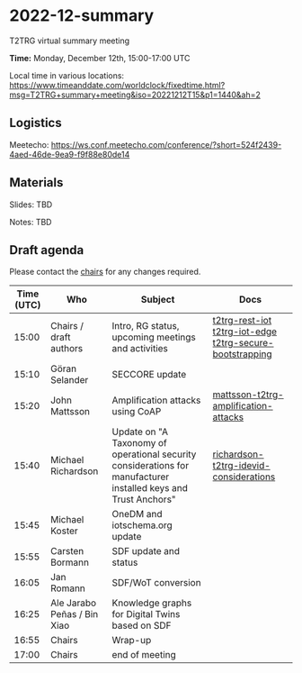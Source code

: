 # 2022-12-summary

T2TRG virtual summary meeting 

**Time:** Monday, December 12th, 15:00-17:00 UTC<br>

Local time in various locations:<br>
https://www.timeanddate.com/worldclock/fixedtime.html?msg=T2TRG+summary+meeting&iso=20221212T15&p1=1440&ah=2<br>


## Logistics

Meetecho: https://ws.conf.meetecho.com/conference/?short=524f2439-4aed-46de-9ea9-f9f88e80de14

## Materials

Slides: TBD

Notes: TBD

## Draft agenda

Please contact the [chairs][] for any changes required.

| Time (UTC) | Who                         | Subject                                                                                                         | Docs                                                                                   |
| ---------- | --------------------------- | --------------------------------------------------------------------------------------------------------------- | -------------------------------------------------------------------------------------- |
| 15:00      | Chairs / draft authors      | Intro, RG status, upcoming meetings and activities                                                              | [t2trg-rest-iot][restiot] [t2trg-iot-edge][iot-edge] [t2trg-secure-bootstrapping][sec] |
| 15:10      | Göran Selander              | SECCORE update                                                                                                  |                                                                                        |
| 15:20      | John Mattsson               | Amplification attacks using CoAP                                                                                | [mattsson-t2trg-amplification-attacks][coap-amp]                                       |
| 15:40      | Michael Richardson          | Update on "A Taxonomy of operational security considerations for manufacturer installed keys and Trust Anchors" | [richardson-t2trg-idevid-considerations][idevid]                                       |
| 15:45      | Michael Koster              | OneDM and iotschema.org update                                                                                  |                                                                                        |
| 15:55      | Carsten Bormann             | SDF update and status                                                                                           |                                                                                        |
| 16:05      | Jan Romann                  | SDF/WoT conversion                                                                                              |                                                                                        |
| 16:25      | Ale Jarabo Peñas / Bin Xiao | Knowledge graphs for Digital Twins based on SDF                                                                 |                                                                                        |
| 16:55      | Chairs                      | Wrap-up                                                                                                         |                                                                                        |
| 17:00      | Chairs                      | end of meeting                                                                                                  |                                                                                        |



[WISHI]: https://github.com/t2trg/wishi/wiki/Agenda-items
[restiot]: https://tools.ietf.org/html/draft-irtf-t2trg-rest-iot-10
[chairs]: mailto:t2trg-chairs@irtf.org
[iot-edge]: https://datatracker.ietf.org/doc/html/draft-irtf-t2trg-iot-edge-07
[sec]: https://datatracker.ietf.org/doc/html/draft-irtf-t2trg-secure-bootstrapping-02
[idev]: https://datatracker.ietf.org/doc/html/draft-richardson-t2trg-idevid-considerations-03
[coap-amp]: https://www.ietf.org/archive/id/draft-mattsson-t2trg-amplification-attacks-01.html
[idevid]: https://www.ietf.org/archive/id/draft-richardson-t2trg-idevid-considerations-09.html
